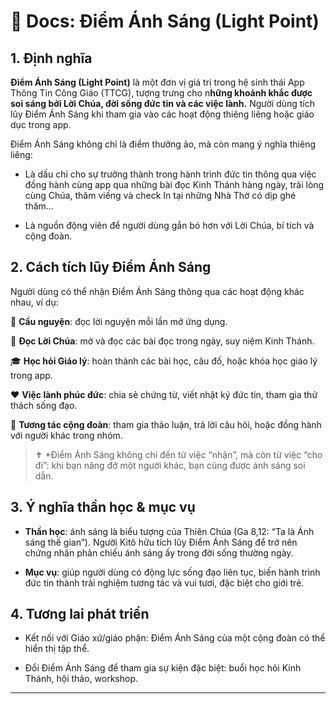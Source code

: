 # 📖 Docs: Điểm Ánh Sáng (Light Point)

## 1. Định nghĩa
**Điểm Ánh Sáng (Light Point)** là một đơn vị giá trị trong hệ sinh thái App Thông Tin Công Giáo (TTCG), tượng trưng cho n**hững khoảnh khắc được soi sáng bởi Lời Chúa, đời sống đức tin và các việc lành.**
Người dùng tích lũy Điểm Ánh Sáng khi tham gia vào các hoạt động thiêng liêng hoặc giáo dục trong app.

Điểm Ánh Sáng không chỉ là điểm thưởng ảo, mà còn mang ý nghĩa thiêng liêng:

- Là dấu chỉ cho sự trưởng thành trong hành trình đức tin thông qua việc đồng hành cùng app qua những bài đọc Kinh Thánh hàng ngày, trải lòng cùng Chúa, thăm viếng và check In tại những Nhà Thờ có dịp ghé thăm... 

- Là nguồn động viên để người dùng gắn bó hơn với Lời Chúa, bí tích và cộng đoàn.

## 2. Cách tích lũy Điểm Ánh Sáng

Người dùng có thể nhận Điểm Ánh Sáng thông qua các hoạt động khác nhau, ví dụ:

🙏 **Cầu nguyện**: đọc lời nguyện mỗi lần mở ứng dụng.

📖 **Đọc Lời Chúa**: mở và đọc các bài đọc trong ngày, suy niệm Kinh Thánh.

🎓 **Học hỏi Giáo lý**: hoàn thành các bài học, câu đố, hoặc khóa học giáo lý trong app.

❤️ **Việc lành phúc đức**: chia sẻ chứng từ, viết nhật ký đức tin, tham gia thử thách sống đạo.

👥 **Tương tác cộng đoàn**: tham gia thảo luận, trả lời câu hỏi, hoặc đồng hành với người khác trong nhóm.


> ✝ *Điểm Ánh Sáng không chỉ đến từ việc “nhận”, mà còn từ việc “cho đi”: khi bạn nâng đỡ một người khác, bạn cũng được ánh sáng soi dẫn.


## 3. Ý nghĩa thần học & mục vụ

- **Thần học**: ánh sáng là biểu tượng của Thiên Chúa (Ga 8,12: “Ta là Ánh sáng thế gian”). Người Kitô hữu tích lũy Điểm Ánh Sáng để trở nên chứng nhân phản chiếu ánh sáng ấy trong đời sống thường ngày.

- **Mục vụ**: giúp người dùng có động lực sống đạo liên tục, biến hành trình đức tin thành trải nghiệm tương tác và vui tươi, đặc biệt cho giới trẻ.

## 4. Tương lai phát triển

- Kết nối với Giáo xứ/giáo phận: Điểm Ánh Sáng của một cộng đoàn có thể hiển thị tập thể.

- Đổi Điểm Ánh Sáng để tham gia sự kiện đặc biệt: buổi học hỏi Kinh Thánh, hội thảo, workshop.

---

